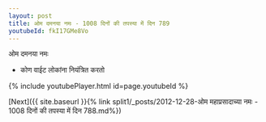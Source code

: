 ```yaml
---
layout: post
title: ओम दमनया नमः - 1008 दिनों की तपस्या में दिन 789
youtubeId: fkI17GMe8Vo
---
```

 
 
 ओम दमनया नमः  
 
 -  कोण वाईट लोकांना नियंत्रित करतो 
 
  
 
  
 
 
 
 
 
 


{% include youtubePlayer.html id=page.youtubeId %}
 
[Next]({{ site.baseurl }}{% link  split1/_posts/2012-12-28-ओम महाप्रसादाच्या नमः - 1008 दिनों की तपस्या में दिन 788.md%})
 
